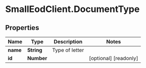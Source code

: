 # SmallEodClient.DocumentType

## Properties

Name | Type | Description | Notes
------------ | ------------- | ------------- | -------------
**name** | **String** | Type of letter | 
**id** | **Number** |  | [optional] [readonly] 


